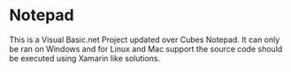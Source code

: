 # Notepad
This is a Visual Basic.net Project updated over Cubes Notepad. It can only be ran on Windows and for Linux and Mac support the source code should be executed using Xamarin like solutions.
